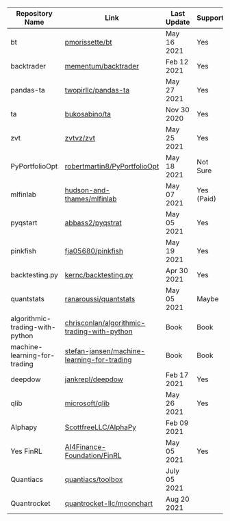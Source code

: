 | Repository Name                 | Link                                                                                                          | Last Update  | Support    | Portfolio Optimization |
| ------------------------------- | ------------------------------------------------------------------------------------------------------------- | ------------ | ---------- | ---------------------- |
| bt                              | [pmorissette/bt](https://github.com/pmorissette/bt)                                                           | May 16 2021  | Yes        |                        |
| backtrader                      | [mementum/backtrader](https://github.com/mementum/backtrader)                                                 | Feb 12 2021  | Yes        |                        |
| pandas-ta                       | [twopirllc/pandas-ta](https://github.com/twopirllc/pandas-ta)                                                 | May 27 2021  | Yes        |                        |
| ta                              | [bukosabino/ta](https://github.com/bukosabino/ta)                                                             | Nov 30 2020  | Yes        |                        |
| zvt                             | [zvtvz/zvt](https://github.com/zvtvz/zvt)                                                                     | May 25 2021  | Yes        |                        |
| PyPortfolioOpt                  | [robertmartin8/PyPortfolioOpt](https://github.com/robertmartin8/PyPortfolioOpt)                               | May 18 2021  | Not Sure   |                        |
| mlfinlab                        | [hudson-and-thames/mlfinlab](https://github.com/hudson-and-thames/mlfinlab)                                   | May 07 2021  | Yes (Paid) |                        |
| pyqstart                        | [abbass2/pyqstrat](https://github.com/abbass2/pyqstrat)                                                       | May 05 2021  | Yes        |                        |
| pinkfish                        | [fja05680/pinkfish](https://github.com/fja05680/pinkfish)                                                     | May 19 2021  | Yes        |                        |
| backtesting.py                  | [kernc/backtesting.py](https://github.com/kernc/backtesting.py)                                               | Apr 30 2021  | Yes        |                        |
| quantstats                      | [ranaroussi/quantstats](https://github.com/ranaroussi/quantstats)                                             | May 05 2021  | Maybe      |                        |
| algorithmic-trading-with-python | [chrisconlan/algorithmic-trading-with-python](https://github.com/chrisconlan/algorithmic-trading-with-python) | Book         | Book       |                        |
| machine-learning-for-trading    | [stefan-jansen/machine-learning-for-trading](https://github.com/stefan-jansen/machine-learning-for-trading)   | Book         | Book       |                        |
| deepdow                         | [jankrepl/deepdow](https://github.com/jankrepl/deepdow)                                                       | Feb 17 2021  | Yes        |                        |
| qlib                            | [microsoft/qlib](https://github.com/microsoft/qlib)                                                           | May 26 2021  | Yes        |                        |
| Alphapy                         | [ScottfreeLLC/AlphaPy](https://github.com/ScottfreeLLC/AlphaPy)                                               | Feb 09 2021  |            |                        |
| Yes FinRL                       | [AI4Finance-Foundation/FinRL](https://github.com/AI4Finance-Foundation/FinRL)                                 | May 05 2021  | Yes        |                        |
| Quantiacs                       | [quantiacs/toolbox](https://github.com/quantiacs/toolbox)                                                     | July 05 2021 |            |                        |
| Quantrocket                     | [quantrocket-llc/moonchart](https://github.com/quantrocket-llc/moonchart)                                     | Aug 20 2021  |            |                        |